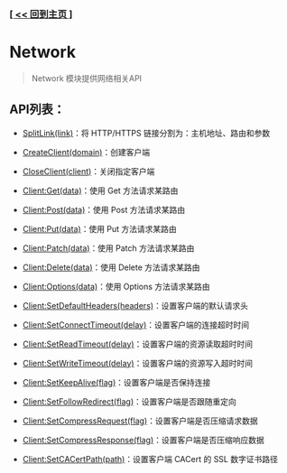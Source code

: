 ### [[ << 回到主页 ]](../index.md)

# Network

> Network 模块提供网络相关API

## API列表：

+ [SplitLink(link)](_SplitLink_.md)：将 HTTP/HTTPS 链接分割为：主机地址、路由和参数

+ [CreateClient(domain)](_CreateClient_.md)：创建客户端

+ [CloseClient(client)](_CloseClient_.md)：关闭指定客户端

+ [Client:Get(data)](_Client_Get_.md)：使用 Get 方法请求某路由

+ [Client:Post(data)](_Client_Post_.md)：使用 Post 方法请求某路由

+ [Client:Put(data)](_Client_Put_.md)：使用 Put 方法请求某路由

+ [Client:Patch(data)](_Client_Patch_.md)：使用 Patch 方法请求某路由

+ [Client:Delete(data)](_Client_Delete_.md)：使用 Delete 方法请求某路由

+ [Client:Options(data)](_Client_Options_.md)：使用 Options 方法请求某路由

+ [Client:SetDefaultHeaders(headers)](_Client_SetDefaultHeaders_.md)：设置客户端的默认请求头

+ [Client:SetConnectTimeout(delay)](_Client_SetConnectTimeout_.md)：设置客户端的连接超时时间

+ [Client:SetReadTimeout(delay)](_Client_SetReadTimeout_.md)：设置客户端的资源读取超时时间

+ [Client:SetWriteTimeout(delay)](_Client_SetWriteTimeout_.md)：设置客户端的资源写入超时时间

+ [Client:SetKeepAlive(flag)](_Client_SetKeepAlive_.md)：设置客户端是否保持连接

+ [Client:SetFollowRedirect(flag)](_Client_SetFollowRedirect_.md)：设置客户端是否跟随重定向

+ [Client:SetCompressRequest(flag)](_Client_SetCompressRequest_.md)：设置客户端是否压缩请求数据

+ [Client:SetCompressResponse(flag)](_Client_SetCompressResponse_.md)：设置客户端是否压缩响应数据

+ [Client:SetCACertPath(path)](_Client_SetCACertPath_.md)：设置客户端 CACert 的 SSL 数字证书路径

